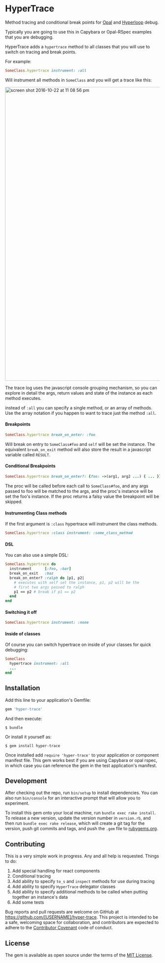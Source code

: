 # HyperTrace

Method tracing and conditional break points for [Opal](http://opalrb.org/) and [Hyperloop](http://ruby-hyperloop.io) debug.

Typically you are going to use this in Capybara or Opal-RSpec examples that you are debugging.

HyperTrace adds a `hypertrace` method to all classes that you will use to switch on tracing and break points.

For example:

```ruby
SomeClass.hypertrace instrument: :all
```

Will instrument all methods in `SomeClass` and you will get a trace like this:

<img width="952" alt="screen shot 2016-10-22 at 11 08 56 pm" src="https://cloud.githubusercontent.com/assets/63146/19624133/48098fce-98b6-11e6-9198-cc5eae836ccf.png">

The trace log uses the javascript console grouping mechanism, so you can explore in detail the args, return values and state of the instance as each method executes.

instead of `:all` you can specify a single method, or an array of methods.  Use the array notation if you happen to want to trace just the method `:all`.

#### Breakpoints

```ruby
SomeClass.hypertrace break_on_enter: :foo
```

Will break on entry to `SomeClass#foo` and `self` will be set the instance. The equivalent `break_on_exit` method will also store the result in a javascript variable called `RESULT`.

#### Conditional Breakpoints

```ruby
SomeClass.hypertrace break_on_enter?: {foo: ->(arg1, arg2 ...) { ... }}
```

The proc will be called before each call to `SomeClass#foo`, and any args passed to foo will be matched to the args, and the proc's instance will be set the foo's instance.  If the proc returns a falsy value the breakpoint will be skipped.

#### Instrumenting Class methods

If the first argument is `:class` hypertrace will instrument the class methods.

```ruby
SomeClass.hypertrace :class instrument: :some_class_method
```

#### DSL

You can also use a simple DSL:

```ruby
SomeClass.hypertrace do
  instrument      [:foo, :bar]
  break_on_exit   :baz
  break_on_enter? :ralph do |p1, p2|
    # executes with self set the instance, p1, p2 will be the
    # first two args passed to ralph
    p1 == p2 # break if p1 == p2
  end
end
```

#### Switching it off

```ruby
SomeClass.hypertrace instrument: :none
```

#### Inside of classes

Of course you can switch hypertrace on inside of your classes for quick debugging:

```ruby
SomeClass
  hypertrace instrument: :all
  ...
end
```

## Installation

Add this line to your application's Gemfile:

```ruby
gem 'hyper-trace'
```

And then execute:

    $ bundle

Or install it yourself as:

    $ gem install hyper-trace

Once installed add `require 'hyper-trace'` to your application or component manifest file.  This gem works best if you are using Capybara or opal rspec, in which case you can reference the gem in the test application's manifest.

## Development

After checking out the repo, run `bin/setup` to install dependencies. You can also run `bin/console` for an interactive prompt that will allow you to experiment.

To install this gem onto your local machine, run `bundle exec rake install`. To release a new version, update the version number in `version.rb`, and then run `bundle exec rake release`, which will create a git tag for the version, push git commits and tags, and push the `.gem` file to [rubygems.org](https://rubygems.org).

## Contributing

This is a very simple work in progress.  Any and all help is requested.  Things to do:

1. Add special handling for react components
2. Conditional tracing
2. Add ability to specify `to_s` and `inspect` methods for use during tracing
3. Add ability to specify `HyperTrace` delegator classes
4. Add ability to specify additional methods to be called when putting together an instance's data
5. Add some tests

Bug reports and pull requests are welcome on GitHub at https://github.com/[USERNAME]/hyper-trace. This project is intended to be a safe, welcoming space for collaboration, and contributors are expected to adhere to the [Contributor Covenant](http://contributor-covenant.org) code of conduct.

## License

The gem is available as open source under the terms of the [MIT License](http://opensource.org/licenses/MIT).
